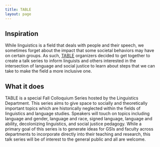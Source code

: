 ```yaml
---
title: TABLE
layout: page
---
```


## Inspiration

While linguistics is a field that deals with people and their speech, we sometimes forget about the impact that some societal behaviors may have on certain groups. As such, [TABLE](https://lx.berkeley.edu/towards-better-linguistics-environment-table) organizers decided to get together to create a talk series to inform linguists and others interested in the intersection of language and social justice to learn about steps that we can take to make the field a more inclusive one.

## What it does

TABLE is a special Fall Colloquium Series hosted by the Linguistics Department. This series aims to give space to socially and theoretically important topics which are historically neglected within the fields of linguistics and language studies. Speakers will touch on topics including language and gender, language and race, signed language, language and ability, decolonizing linguistics, and social justice pedagogy. While a primary goal of this series is to generate ideas for GSIs and faculty across departments to incorporate directly into their teaching and research, this talk series will be of interest to the general public and all are welcome.
